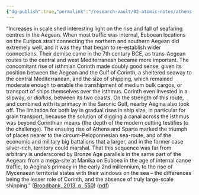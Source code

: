 ```yaml
---
{"dg-publish":true,"permalink":"/research-vault/02-atomic-notes/athens-and-sparta-supplanted-corinth-and-aegina-as-the-scale-of-maritime-trade-changed/"}
---
```


“Increases in scale shed interesting light on the rise and fall of seafaring centres in the Aegean. When most traffic was internal, Euboean locations on the Euripos strait connecting the northern and southern Aegean did extremely well, and it was they that began to re-establish wider connections. Their demise came in the 7th century BCE, as trans-Aegean routes to the central and west Mediterranean became more important. The concomitant rise of isthmian Corinth made doubly good sense, given its position between the Aegean and the Gulf of Corinth, a sheltered seaway to the central Mediterranean, and the size of shipping, which remained moderate enough to enable the transhipment of medium bulk cargos, or transport of ships themselves over the isthmus. Corinth even invested in a slipway, or *diolkos*, between its two coasts. On the strength of this route, and combined with its primacy in the Saronic Gulf, nearby Aegina also took off. The limitation for both lay in gradual rises in ship size, in particular for grain transport, because the solution of digging a canal across the isthmus was beyond Corinthian means (the depth of the modern cutting testifies to the challenge). The ensuing rise of Athens and Sparta marked the triumph of places nearer to the circum-Peloponnesian sea-route, and of the economic and military big battalions that a larger, and in the former case silver-rich, territory could marshal. That this sequence was far from arbitrary is underscored by Bronze Age parallels in the same part of the Aegean: from a mega-site at Manika on Euboea in the age of internal canoe traffic, to Aegina’s primacy in the early 2nd millennium, to the rise of Mycenaean territorial states with their windows on the sea – the differences being the lesser role of Corinth, and the absence of truly large-scale shipping.” ([Broodbank, 2013, p. 550](zotero://select/library/items/IR54JIQG)) ([pdf](zotero://open-pdf/library/items/85K7BT2G?page=516&annotation=GM2ZLUIP))